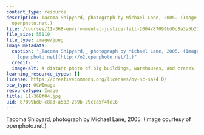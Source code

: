 ```yaml
---
content_type: resource
description: Tacoma Shipyard, photograph by Michael Lane, 2005. (Image courtesy of
  openphoto.net.)
file: /courses/11-368-environmental-justice-fall-2004/87099bd0c8a3a5b22b9b29cca5f4fe16_11-368f04.jpg
file_size: 55110
file_type: image/jpeg
image_metadata:
  caption: "_Tacoma Shipyard,_ photograph by Michael Lane, 2005. (Image courtesy of\_\
    [openphoto.net](http://o2.openphoto.net/).)"
  credit: ''
  image-alt: A distant photo of big buildings, warehouses, and cranes.
learning_resource_types: []
license: https://creativecommons.org/licenses/by-nc-sa/4.0/
ocw_type: OCWImage
resourcetype: Image
title: 11-368f04.jpg
uid: 87099bd0-c8a3-a5b2-2b9b-29cca5f4fe16
---
```

Tacoma Shipyard, photograph by Michael Lane, 2005. (Image courtesy of openphoto.net.)